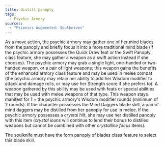 ```yaml
---
title: distill panoply
tags:
  - Psychic Armory
sources:
  - "Psionics Augmented: Soulknives"
---
```


As a move action, the psychic armory may gather one of her mind blades from the panoply and briefly focus it into a more traditional mind blade (if the psychic armory possesses the Quick Draw feat or the Swift Panoply class feature, she may gather a weapon as a swift action instead if she chooses). The psychic armory may grab a single light, one-handed or two-handed weapon, or a pair of light weapons; this weapon gains the benefits of the enhanced armory class feature and may be used in melee combat (the psychic armory may retain her ability to add her Wisdom modifier to attack and damage rolls, or may use her Strength score if she prefers to). A weapon gathered by this ability may be used with feats or special abilities that may be used with melee weapons of that type. This weapon stays manifest for 1 + the psychic armory's Wisdom modifier rounds (minimum of 2 rounds). If the character possesses the Mind Daggers blade skill, a pair of mind daggers may be distilled from her panoply for use in melee. If the psychic armory possesses a *crystal hilt*, she may use her distilled panoply with this item (*crystal iouns* will continue to lend their bonus to distilled weapons but cannot be combined with other *crystalline focus* items).

The soulknife must have the form panoply of blades class feature to select this blade skill.

